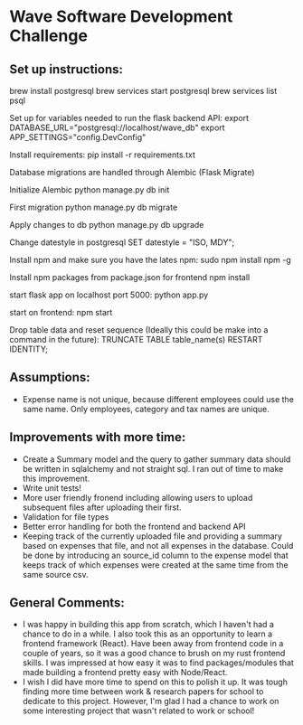 # Wave Software Development Challenge

## Set up instructions:
brew install postgresql
brew services start postgresql
brew services list 
psql

Set up for variables needed to run the flask backend API:
 export DATABASE_URL="postgresql://localhost/wave_db"
 export APP_SETTINGS="config.DevConfig"

Install requirements:
 pip install -r requirements.txt

Database migrations are handled through Alembic (Flask Migrate)

Initialize Alembic
 python manage.py db init

First migration
 python manage.py db migrate

Apply changes to db
 python manage.py db upgrade

Change datestyle in postgresql
 SET datestyle = "ISO, MDY";

Install npm and make sure you have the lates npm:
 sudo npm install npm -g

Install npm packages from package.json for frontend
 npm install

start flask app on localhost port 5000:
 python app.py

start on frontend:
 npm start

Drop table data and reset sequence (Ideally this could be make into a command in the future):
TRUNCATE TABLE table_name(s) RESTART IDENTITY;


## Assumptions:
- Expense name is not unique, because different employees could use the same name. Only employees, category and tax names are unique.

## Improvements with more time:
- Create a Summary model and the query to gather summary data should be written in sqlalchemy and not straight sql. I ran out of time to make this improvement.
- Write unit tests! 
- More user friendly fronend including allowing users to upload subsequent files after uploading their first.
- Validation for file types
- Better error handling for both the frontend and backend API 
- Keeping track of the currently uploaded file and providing a summary based on expenses that file, and not all expenses in the database. Could be done by introducing an source_id column to the expense model that keeps track of which expenses were created at the same time from the same source csv.

## General Comments:
- I was happy in building this app from scratch, which I haven't had a chance to do in a while. I also took this as an opportunity to learn a frontend framework (React). Have been away from frontend code in a couple of years, so it was a good chance to brush on my rust frontend skills. I was impressed at how easy it was to find packages/modules that made building a frontend pretty easy with Node/React.
- I wish I did have more time to spend on this to polish it up. It was tough finding more time between work & research papers for school to dedicate to this project. However, I'm glad I had a chance to work on some interesting project that wasn't related to work or school!
